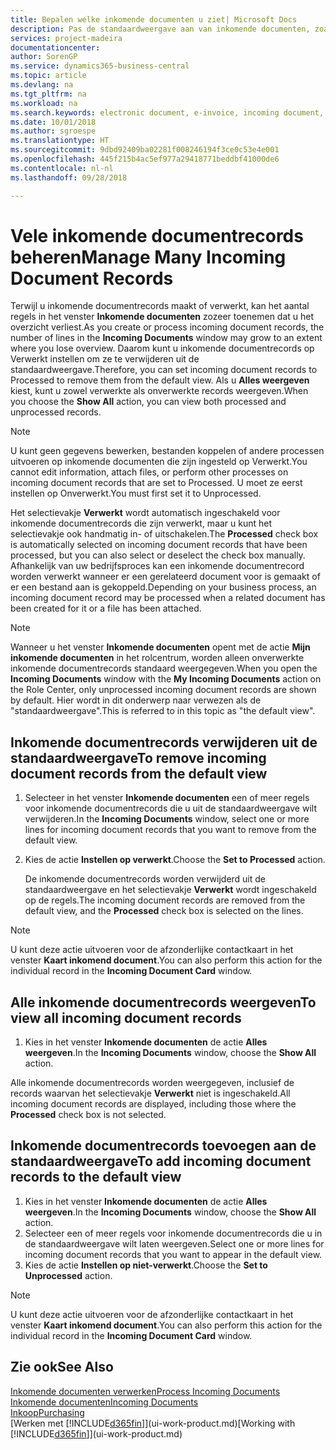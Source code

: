 ```yaml
---
title: Bepalen welke inkomende documenten u ziet| Microsoft Docs
description: Pas de standaardweergave aan van inkomende documenten, zoals e-facturen, om de lijst met verwerkte en onverwerkte records te verbeteren.
services: project-madeira
documentationcenter: 
author: SorenGP
ms.service: dynamics365-business-central
ms.topic: article
ms.devlang: na
ms.tgt_pltfrm: na
ms.workload: na
ms.search.keywords: electronic document, e-invoice, incoming document, OCR, ecommerce, document exchange, import invoice
ms.date: 10/01/2018
ms.author: sgroespe
ms.translationtype: HT
ms.sourcegitcommit: 9dbd92409ba02281f008246194f3ce0c53e4e001
ms.openlocfilehash: 445f215b4ac5ef977a29418771beddbf41000de6
ms.contentlocale: nl-nl
ms.lasthandoff: 09/28/2018

---
```

# <a name="manage-many-incoming-document-records"></a><span data-ttu-id="2e070-103">Vele inkomende documentrecords beheren</span><span class="sxs-lookup"><span data-stu-id="2e070-103">Manage Many Incoming Document Records</span></span>
<span data-ttu-id="2e070-104">Terwijl u inkomende documentrecords maakt of verwerkt, kan het aantal regels in het venster **Inkomende documenten** zozeer toenemen dat u het overzicht verliest.</span><span class="sxs-lookup"><span data-stu-id="2e070-104">As you create or process incoming document records, the number of lines in the **Incoming Documents** window may grow to an extent where you lose overview.</span></span> <span data-ttu-id="2e070-105">Daarom kunt u inkomende documentrecords op Verwerkt instellen om ze te verwijderen uit de standaardweergave.</span><span class="sxs-lookup"><span data-stu-id="2e070-105">Therefore, you can set incoming document records to Processed to remove them from the default view.</span></span> <span data-ttu-id="2e070-106">Als u **Alles weergeven** kiest, kunt u zowel verwerkte als onverwerkte records weergeven.</span><span class="sxs-lookup"><span data-stu-id="2e070-106">When you choose the **Show All** action, you can view both processed and unprocessed records.</span></span>

> [!NOTE]  
>   <span data-ttu-id="2e070-107">U kunt geen gegevens bewerken, bestanden koppelen of andere processen uitvoeren op inkomende documenten die zijn ingesteld op Verwerkt.</span><span class="sxs-lookup"><span data-stu-id="2e070-107">You cannot edit information, attach files, or perform other processes on incoming document records that are set to Processed.</span></span> <span data-ttu-id="2e070-108">U moet ze eerst instellen op Onverwerkt.</span><span class="sxs-lookup"><span data-stu-id="2e070-108">You must first set it to Unprocessed.</span></span>

<span data-ttu-id="2e070-109">Het selectievakje **Verwerkt** wordt automatisch ingeschakeld voor inkomende documentrecords die zijn verwerkt, maar u kunt het selectievakje ook handmatig in- of uitschakelen.</span><span class="sxs-lookup"><span data-stu-id="2e070-109">The **Processed** check box is automatically selected on incoming document records that have been processed, but you can also select or deselect the check box manually.</span></span> <span data-ttu-id="2e070-110">Afhankelijk van uw bedrijfsproces kan een inkomende documentrecord worden verwerkt wanneer er een gerelateerd document voor is gemaakt of er een bestand aan is gekoppeld.</span><span class="sxs-lookup"><span data-stu-id="2e070-110">Depending on your business process, an incoming document record may be processed when a related document has been created for it or a file has been attached.</span></span>

> [!NOTE]  
>   <span data-ttu-id="2e070-111">Wanneer u het venster **Inkomende documenten** opent met de actie **Mijn inkomende documenten** in het rolcentrum, worden alleen onverwerkte inkomende documentrecords standaard weergegeven.</span><span class="sxs-lookup"><span data-stu-id="2e070-111">When you open the **Incoming Documents** window with the **My Incoming Documents** action on the Role Center, only unprocessed incoming document records are shown by default.</span></span> <span data-ttu-id="2e070-112">Hier wordt in dit onderwerp naar verwezen als de "standaardweergave".</span><span class="sxs-lookup"><span data-stu-id="2e070-112">This is referred to in this topic as "the default view".</span></span>

## <a name="to-remove-incoming-document-records-from-the-default-view"></a><span data-ttu-id="2e070-113">Inkomende documentrecords verwijderen uit de standaardweergave</span><span class="sxs-lookup"><span data-stu-id="2e070-113">To remove incoming document records from the default view</span></span>
1. <span data-ttu-id="2e070-114">Selecteer in het venster **Inkomende documenten** een of meer regels voor inkomende documentrecords die u uit de standaardweergave wilt verwijderen.</span><span class="sxs-lookup"><span data-stu-id="2e070-114">In the **Incoming Documents** window, select one or more lines for incoming document records that you want to remove from the default view.</span></span>
2. <span data-ttu-id="2e070-115">Kies de actie **Instellen op verwerkt**.</span><span class="sxs-lookup"><span data-stu-id="2e070-115">Choose the **Set to Processed** action.</span></span>

    <span data-ttu-id="2e070-116">De inkomende documentrecords worden verwijderd uit de standaardweergave en het selectievakje **Verwerkt** wordt ingeschakeld op de regels.</span><span class="sxs-lookup"><span data-stu-id="2e070-116">The incoming document records are removed from the default view, and the **Processed** check box is selected on the lines.</span></span>

> [!NOTE]  
>   <span data-ttu-id="2e070-117">U kunt deze actie uitvoeren voor de afzonderlijke contactkaart in het venster **Kaart inkomend document**.</span><span class="sxs-lookup"><span data-stu-id="2e070-117">You can also perform this action for the individual record in the **Incoming Document Card** window.</span></span>

## <a name="to-view-all-incoming-document-records"></a><span data-ttu-id="2e070-118">Alle inkomende documentrecords weergeven</span><span class="sxs-lookup"><span data-stu-id="2e070-118">To view all incoming document records</span></span>
1. <span data-ttu-id="2e070-119">Kies in het venster **Inkomende documenten** de actie **Alles weergeven**.</span><span class="sxs-lookup"><span data-stu-id="2e070-119">In the **Incoming Documents** window, choose the **Show All** action.</span></span>

<span data-ttu-id="2e070-120">Alle inkomende documentrecords worden weergegeven, inclusief de records waarvan het selectievakje **Verwerkt** niet is ingeschakeld.</span><span class="sxs-lookup"><span data-stu-id="2e070-120">All incoming document records are displayed, including those where the **Processed** check box is not selected.</span></span>

## <a name="to-add-incoming-document-records-to-the-default-view"></a><span data-ttu-id="2e070-121">Inkomende documentrecords toevoegen aan de standaardweergave</span><span class="sxs-lookup"><span data-stu-id="2e070-121">To add incoming document records to the default view</span></span>
1. <span data-ttu-id="2e070-122">Kies in het venster **Inkomende documenten** de actie **Alles weergeven**.</span><span class="sxs-lookup"><span data-stu-id="2e070-122">In the **Incoming Documents** window, choose the **Show All** action.</span></span>
2. <span data-ttu-id="2e070-123">Selecteer een of meer regels voor inkomende documentrecords die u in de standaardweergave wilt laten weergeven.</span><span class="sxs-lookup"><span data-stu-id="2e070-123">Select one or more lines for incoming document records that you want to appear in the default view.</span></span>
3. <span data-ttu-id="2e070-124">Kies de actie **Instellen op niet-verwerkt**.</span><span class="sxs-lookup"><span data-stu-id="2e070-124">Choose the **Set to Unprocessed** action.</span></span>  

> [!NOTE]  
>   <span data-ttu-id="2e070-125">U kunt deze actie uitvoeren voor de afzonderlijke contactkaart in het venster **Kaart inkomend document**.</span><span class="sxs-lookup"><span data-stu-id="2e070-125">You can also perform this action for the individual record in the **Incoming Document Card** window.</span></span>

## <a name="see-also"></a><span data-ttu-id="2e070-126">Zie ook</span><span class="sxs-lookup"><span data-stu-id="2e070-126">See Also</span></span>
[<span data-ttu-id="2e070-127">Inkomende documenten verwerken</span><span class="sxs-lookup"><span data-stu-id="2e070-127">Process Incoming Documents</span></span>](across-process-income-documents.md)  
[<span data-ttu-id="2e070-128">Inkomende documenten</span><span class="sxs-lookup"><span data-stu-id="2e070-128">Incoming Documents</span></span>](across-income-documents.md)  
[<span data-ttu-id="2e070-129">Inkoop</span><span class="sxs-lookup"><span data-stu-id="2e070-129">Purchasing</span></span>](purchasing-manage-purchasing.md)  
<span data-ttu-id="2e070-130">[Werken met [!INCLUDE[d365fin](includes/d365fin_md.md)]](ui-work-product.md)</span><span class="sxs-lookup"><span data-stu-id="2e070-130">[Working with [!INCLUDE[d365fin](includes/d365fin_md.md)]](ui-work-product.md)</span></span>

